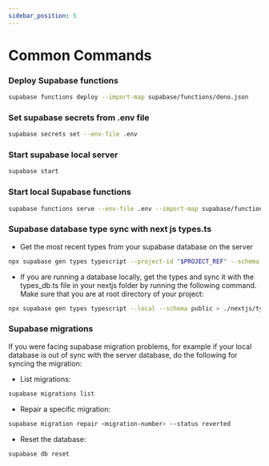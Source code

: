 ```yaml
---
sidebar_position: 5
---
```


# Common Commands

### Deploy Supabase functions

```bash
supabase functions deploy --import-map supabase/functions/deno.json
```

### Set supabase secrets from .env file

```bash
supabase secrets set --env-file .env
```

### Start supabase local server

```bash
supabase start
```

### Start local Supabase functions

```bash
supabase functions serve --env-file .env --import-map supabase/functions/deno.json
```

### Supabase database type sync with next js types.ts
* Get the most recent types from your supabase database on the server
```bash
npx supabase gen types typescript --project-id "$PROJECT_REF" --schema public
```
* If you are running a database locally, get the types and sync it with the types_db.ts file in your nextjs folder by running the following command. Make sure that you are at root directory of your project: 
```bash
npx supabase gen types typescript --local --schema public > ./nextjs/types_db.ts
```
### Supabase migrations
If you were facing supabase migration problems, for example if your local database is out of sync with the server database, do the following for syncing the migration: 
* List migrations: 
```bash
supabase migrations list
```
* Repair a specific migration: 
```bash
supabase migration repair <migration-number> --status reverted
```
* Reset the database: 
```bash
supabase db reset
```
